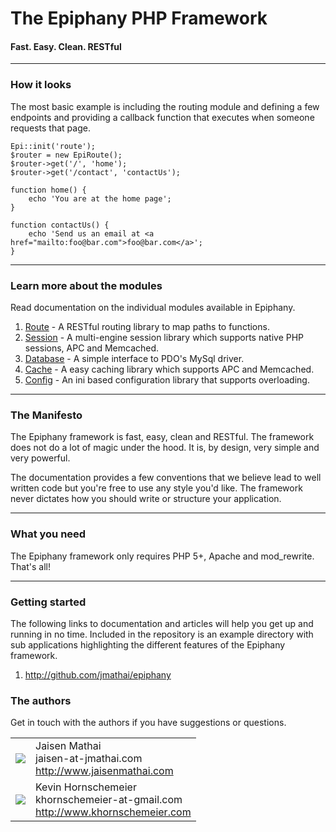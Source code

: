The Epiphany PHP Framework
=======================
#### Fast. Easy. Clean. RESTful

----------------------------------------

### How it looks

The most basic example is including the routing module and defining a few endpoints and providing a callback function that executes when someone requests that page.

    Epi::init('route');
    $router = new EpiRoute();
    $router->get('/', 'home');
    $router->get('/contact', 'contactUs');
    
    function home() {
        echo 'You are at the home page';
    }

    function contactUs() {
        echo 'Send us an email at <a href="mailto:foo@bar.com">foo@bar.com</a>';
    }

----------------------------------------    

### Learn more about the modules

Read documentation on the individual modules available in Epiphany.

1. [Route][route] - A RESTful routing library to map paths to functions.
2. [Session][session] - A multi-engine session library which supports native PHP sessions, APC and Memcached.
3. [Database][database] - A simple interface to PDO's MySql driver.
4. [Cache][cache] - A easy caching library which supports APC and Memcached.
5. [Config][config] - An ini based configuration library that supports overloading.

----------------------------------------


### The Manifesto

The Epiphany framework is fast, easy, clean and RESTful. The framework does not do a lot of magic under the hood. It is, by design, very simple and very powerful.

The documentation provides a few conventions that we believe lead to well written code but you're free to use any style you'd like. The framework never dictates how you should write or structure your application.

----------------------------------------

### What you need

The Epiphany framework only requires PHP 5+, Apache and mod_rewrite. That's all!

----------------------------------------

### Getting started

The following links to documentation and articles will help you get up and running in no time. Included in the repository is an example directory with sub applications highlighting the different features of the Epiphany framework.

1. <http://github.com/jmathai/epiphany>

### The authors

Get in touch with the authors if you have suggestions or questions.
<table>
  <tr>
    <td><img src="http://www.gravatar.com/avatar/e4d1f099d40e3b453be3355349b90457?s=60"></td><td valign="middle">Jaisen Mathai<br>jaisen-at-jmathai.com<br><a href="http://www.jaisenmathai.com">http://www.jaisenmathai.com</a></td>
  </tr>
  <tr>
    <td><img src="http://www.gravatar.com/avatar/nohash?s=60"></td><td valign="middle">Kevin Hornschemeier<br>khornschemeier-at-gmail.com<br><a href="http://www.khornschemeier.com">http://www.khornschemeier.com</a></td>
  </tr>

</table>


[route]: https://github.com/jmathai/epiphany/blob/master/docs/Route.markdown
[session]: https://github.com/jmathai/epiphany/blob/master/docs/Session.markdown
[database]: https://github.com/jmathai/epiphany/blob/master/docs/Database.markdown
[cache]: https://github.com/jmathai/epiphany/blob/master/docs/Cache.markdown
[config]: https://github.com/jmathai/epiphany/blob/master/docs/Config.markdown
